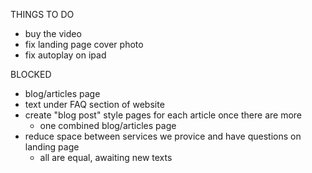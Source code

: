 THINGS TO DO
- buy the video
 - fix landing page cover photo
- fix autoplay on ipad

BLOCKED
- blog/articles page
- text under FAQ section of website
- create "blog post" style pages for each article once there are more
  - one combined blog/articles page
- reduce space between services we provice and have questions on landing page
  - all are equal, awaiting new texts
